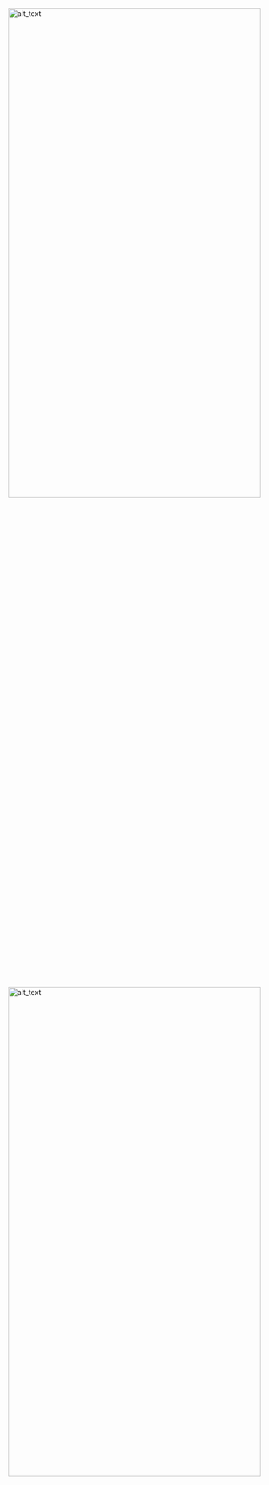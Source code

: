 <img src="https://user-images.githubusercontent.com/73601265/229630473-e0ebc011-9f39-4698-996b-2c513225bce8.png" alt="alt_text" style="height:50%;width:100%;">

<img src="https://user-images.githubusercontent.com/73601265/229631523-f0c41953-caaf-4528-af59-1087f066747e.png)" alt="alt_text" style="height:50%;width:100%;">

